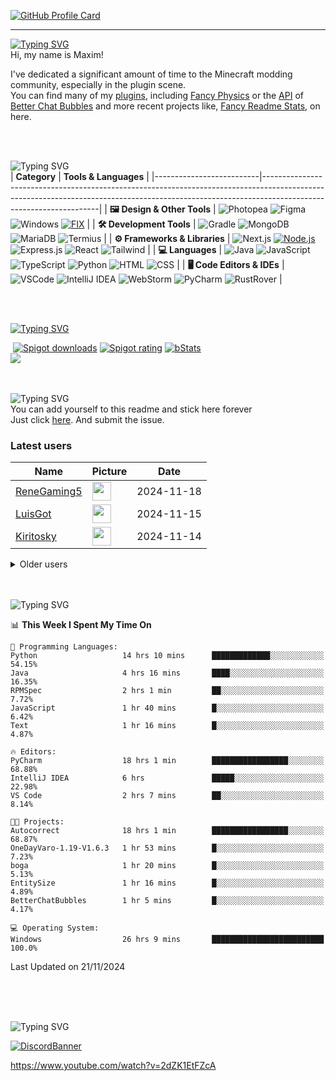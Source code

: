 [![GitHub Profile Card](https://fancy-readme-stats.vercel.app/api?username=max1mde&show_icons=true&theme=forest_winter&hide_border=true&email=Made%20by%20MaximDe%20·%20Click%20me%20to%20add%20this%20card%20to%20your%20readme%20as%20well%20😎&description=Last%20Christmas%20💣☢️✨&include_all_commits=true&update=9)](https://github.com/max1mde/fancy-readme-stats)

---

[![Typing SVG](https://readme-typing-svg.demolab.com?font=Agbalumo&size=50&duration=1000&pause=1000&color=A13C5C&vCenter=true&repeat=false&width=435&height=80&lines=About+me)]()<br>
Hi, my name is Maxim!  

I've dedicated a significant amount of time to the Minecraft modding community, especially in the plugin scene.  
You can find many of my [plugins](https://www.spigotmc.org/resources/110500/), including [Fancy Physics](https://www.spigotmc.org/resources/110500/) or the [API](https://github.com/max1mde/ChatBubblesAPI) of [Better Chat Bubbles](https://www.spigotmc.org/resources/115811/) and more recent projects like, [Fancy Readme Stats](https://github.com/max1mde/fancy-readme-stats), on here.

<br>

<br>![Typing SVG](https://readme-typing-svg.demolab.com?font=Agbalumo&size=50&duration=2000&pause=3000&color=A13C5C&vCenter=true&repeat=false&width=435&height=80&lines=Tools+%26+Languages)<br>
| **Category**             | **Tools & Languages**                                                                                                                                                                            |
|--------------------------|-------------------------------------------------------------------------------------------------------------------------------------------------------------------------------------------------|
| **🖼️ Design & Other Tools** | ![Photopea](https://img.shields.io/badge/Photopea-%23A13C5C.svg?style=for-the-badge&logo=photopea&logoColor=white) ![Figma](https://img.shields.io/badge/Figma-%23A13C5C.svg?style=for-the-badge&logo=figma&logoColor=white) ![Windows](https://img.shields.io/badge/Windows-%23A13C5C.svg?style=for-the-badge&logo=windows&logoColor=white) [![FIX](https://img.shields.io/badge/FIX-%23A13C5C.svg?style=for-the-badge&logo=python&logoColor=white)](https://github.com/max1mde/FIX) | 
| **🛠️ Development Tools**   | ![Gradle](https://img.shields.io/badge/Gradle-%23A13C5C.svg?style=for-the-badge&logo=gradle&logoColor=white) ![MongoDB](https://img.shields.io/badge/MongoDB-%23A13C5C.svg?style=for-the-badge&logo=mongodb&logoColor=white) ![MariaDB](https://img.shields.io/badge/MariaDB-%23A13C5C.svg?style=for-the-badge&logo=mariadb&logoColor=white) ![Termius](https://img.shields.io/badge/Termius-%23A13C5C.svg?style=for-the-badge&logo=termius&logoColor=white)  |
| **⚙️ Frameworks & Libraries** | ![Next.js](https://img.shields.io/badge/Next.js-%23A13C5C.svg?style=for-the-badge&logo=next.js&logoColor=white) [![Node.js](https://img.shields.io/badge/Node.js-%23A13C5C.svg?style=for-the-badge&logo=node.js&logoColor=white)](https://nodejs.org/) ![Express.js](https://img.shields.io/badge/Express.js-%23A13C5C.svg?style=for-the-badge&logo=express&logoColor=white) ![React](https://img.shields.io/badge/React-%23A13C5C.svg?style=for-the-badge&logo=react&logoColor=white)  ![Tailwind](https://img.shields.io/badge/Tailwind-%23A13C5C.svg?style=for-the-badge&logo=tailwind-css&logoColor=white)  |
| **💻 Languages**           | ![Java](https://img.shields.io/badge/Java-%23A13C5C.svg?style=for-the-badge&logo=openjdk&logoColor=white) ![JavaScript](https://img.shields.io/badge/JavaScript-%23A13C5C.svg?style=for-the-badge&logo=javascript&logoColor=white) ![TypeScript](https://img.shields.io/badge/TypeScript-%23A13C5C.svg?style=for-the-badge&logo=typescript&logoColor=white) ![Python](https://img.shields.io/badge/Python-%23A13C5C.svg?style=for-the-badge&logo=python&logoColor=white) ![HTML](https://img.shields.io/badge/HTML-%23A13C5C.svg?style=for-the-badge&logo=html5&logoColor=white) ![CSS](https://img.shields.io/badge/CSS-%23A13C5C.svg?style=for-the-badge&logo=css3&logoColor=white)  |
| **🖥️ Code Editors & IDEs** | ![VSCode](https://img.shields.io/badge/VSCode-%23A13C5C.svg?style=for-the-badge&logo=javascript&logoColor=white) ![IntelliJ IDEA](https://img.shields.io/badge/IntelliJIDEA-%23A13C5C.svg?style=for-the-badge&logo=intellij-idea&logoColor=white) ![WebStorm](https://img.shields.io/badge/WebStorm-%23A13C5C.svg?style=for-the-badge&logo=webstorm&logoColor=white) ![PyCharm](https://img.shields.io/badge/PyCharm-%23A13C5C.svg?style=for-the-badge&logo=pycharm&logoColor=white) ![RustRover](https://img.shields.io/badge/RustRover-%23A13C5C.svg?style=for-the-badge&logo=rust&logoColor=white) |

<br>

<br>[![Typing SVG](https://readme-typing-svg.demolab.com?font=Agbalumo&size=50&duration=3000&pause=5000&color=A13C5C&vCenter=true&repeat=false&width=435&height=80&lines=%231+Repository)](https://git.io/typing-svg)<br>
<div align="left">
&nbsp;<a href="https://www.spigotmc.org/resources/110500/"><img src="https://img.shields.io/spiget/downloads/110500?label=Spigot%20downloads" alt="Spigot downloads"></a>
<a href="https://www.spigotmc.org/resources/110500/reviews"><img src="https://img.shields.io/spiget/rating/110500?label=Spigot%20rating" alt="Spigot rating"></a>
<a href="https://bstats.org/plugin/bukkit/Fancy%20Physics/18833"><img src="https://img.shields.io/bstats/servers/18833" alt="bStats"></a><br>
<a href="https://github.com/max1mde/FancyPhysics">
  <img align="center" src="https://fancy-readme-stats.vercel.app/api/pin/?username=max1mde&hide_border=false&repo=FancyPhysics&theme=snow&show_icons=true&update=7&dark_bg=3" />
</a>

<br>
<br>

<br>![Typing SVG](https://readme-typing-svg.demolab.com?font=Agbalumo&size=50&duration=4000&pause=6000&color=A13C5C&vCenter=true&repeat=false&width=435&height=80&lines=Stick+here+forever%3F)<br>
You can add yourself to this readme and stick here forever   
Just click [here](https://github.com/max1mde/max1mde/issues/new?title=Submit%20yourself&body=Just%20press%20%27Submit%20new%20issue%27.%20You%20don%27t%20need%20to%20do%20anything%20else.%27%0AWhen%20this%20issue%20is%20closed%20by%20the%20bot,%20the%20README%20will%20be%20updated.).
And submit the issue.

### Latest users
<!--START_SECTION:users-->
| Name | Picture | Date |
| ---- | ---------------- | ---- |
| [ReneGaming5](https://github.com/ReneGaming5) | <img src="https://avatars.githubusercontent.com/ReneGaming5" width="30" height="30" /> | 2024-11-18 |
| [LuisGot](https://github.com/LuisGot) | <img src="https://avatars.githubusercontent.com/LuisGot" width="30" height="30" /> | 2024-11-15 |
| [Kiritosky](https://github.com/Kiritosky) | <img src="https://avatars.githubusercontent.com/Kiritosky" width="30" height="30" /> | 2024-11-14 |

<!--END_SECTION:users-->

<details>
<summary>Older users</summary>
  
<!--START_SECTION:old_users-->
| Name | Picture | Date |
| ---- | ---------------- | ---- |
| [chicacos](https://github.com/chicacos) | <img src="https://avatars.githubusercontent.com/chicacos" width="30" height="30" /> | 2024-11-10 |
| [BlackDevReal](https://github.com/BlackDevReal) | <img src="https://avatars.githubusercontent.com/BlackDevReal" width="30" height="30" /> | 2024-11-10 |
| [hallo1142](https://github.com/hallo1142) | <img src="https://avatars.githubusercontent.com/hallo1142" width="30" height="30" /> | 2024-11-10 |
| [max1mde](https://github.com/max1mde) | <img src="https://avatars.githubusercontent.com/max1mde" width="30" height="30" /> | 2024-11-10 |
| [Gebuildet](https://github.com/Gebuildet) | <img src="https://avatars.githubusercontent.com/Gebuildet" width="30" height="30" /> | 2024-11-10 |

<!--END_SECTION:old_users-->

</details>

<br>

<br>![Typing SVG](https://readme-typing-svg.demolab.com?font=Agbalumo&size=50&duration=5000&pause=7000&color=A13C5C&vCenter=true&repeat=false&width=435&height=80&lines=WakaTime+Stats)<br>
<!--START_SECTION:waka-->
📊 **This Week I Spent My Time On** 

```text
💬 Programming Languages: 
Python                   14 hrs 10 mins      █████████████░░░░░░░░░░░░   54.15% 
Java                     4 hrs 16 mins       ████░░░░░░░░░░░░░░░░░░░░░   16.35% 
RPMSpec                  2 hrs 1 min         ██░░░░░░░░░░░░░░░░░░░░░░░   7.72% 
JavaScript               1 hr 40 mins        █░░░░░░░░░░░░░░░░░░░░░░░░   6.42% 
Text                     1 hr 16 mins        █░░░░░░░░░░░░░░░░░░░░░░░░   4.87%

🔥 Editors: 
PyCharm                  18 hrs 1 min        █████████████████░░░░░░░░   68.88% 
IntelliJ IDEA            6 hrs               █████░░░░░░░░░░░░░░░░░░░░   22.98% 
VS Code                  2 hrs 7 mins        ██░░░░░░░░░░░░░░░░░░░░░░░   8.14%

🐱‍💻 Projects: 
Autocorrect              18 hrs 1 min        █████████████████░░░░░░░░   68.87% 
OneDayVaro-1.19-V1.6.3   1 hr 53 mins        █░░░░░░░░░░░░░░░░░░░░░░░░   7.23% 
boga                     1 hr 20 mins        █░░░░░░░░░░░░░░░░░░░░░░░░   5.13% 
EntitySize               1 hr 16 mins        █░░░░░░░░░░░░░░░░░░░░░░░░   4.89% 
BetterChatBubbles        1 hr 5 mins         █░░░░░░░░░░░░░░░░░░░░░░░░   4.17%

💻 Operating System: 
Windows                  26 hrs 9 mins       █████████████████████████   100.0%

```


 Last Updated on 21/11/2024
<!--END_SECTION:waka-->

<br>
<br>

<br>![Typing SVG](https://readme-typing-svg.demolab.com?font=Agbalumo&size=50&duration=6000&pause=8000&color=A13C5C&vCenter=true&repeat=false&width=435&height=80&lines=Community+Server)<br>

[![DiscordBanner](https://invidget.switchblade.xyz/2UTkYj26B4)](https://discord.gg/2UTkYj26B4)

https://www.youtube.com/watch?v=2dZK1EtFZcA
